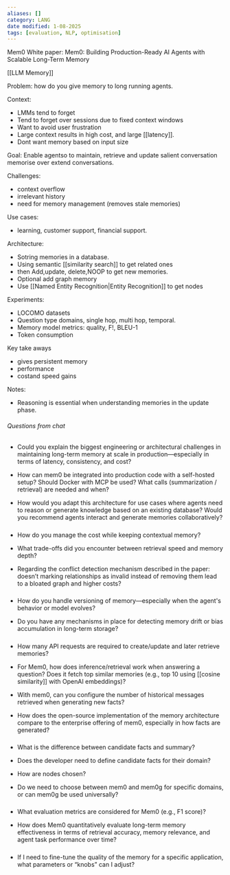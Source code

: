 ```yaml
---
aliases: []
category: LANG
date modified: 1-08-2025
tags: [evaluation, NLP, optimisation]
---
```

Mem0 White paper: Mem0: Building Production-Ready AI Agents with Scalable Long-Term Memory

[[LLM Memory]]

Problem: how do you give memory to long running agents.

Context:
- LMMs tend to forget
- Tend to forget over sessions due to fixed context windows
- Want to avoid user frustration
- Large context results in high cost, and large [[latency]].
- Dont want memory based on input size


Goal: Enable agentso to maintain, retrieve and update salient conversation memorise over extend conversations.

Challenges:
- context overflow
- irrelevant history
- need for memory management (removes stale memories)

Use cases:
- learning, customer support, financial support.

Architecture:
- Sotring memories in a database.
- Using semantic [[similarity search]] to get related ones 
- then Add,update, delete,NOOP to get new memories.
- Optional add graph memory
- Use [[Named Entity Recognition|Entity Recognition]] to get nodes 

Experiments:
- LOCOMO datasets
- Question type domains, single hop, multi hop, temporal.
- Memory model metrics: quality, F!, BLEU-1
- Token consumption

Key take aways
- gives persistent memory
- performance
- costand speed gains

Notes:
- Reasoning is essential when understanding memories in the update phase.

###### Questions from chat

#####

- Could you explain the biggest engineering or architectural challenges in maintaining long-term memory at scale in production—especially in terms of latency, consistency, and cost?
    
- How can mem0 be integrated into production code with a self-hosted setup? Should Docker with MCP be used? What calls (summarization / retrieval) are needed and when?
    
- How would you adapt this architecture for use cases where agents need to reason or generate knowledge based on an existing database? Would you recommend agents interact and generate memories collaboratively?

#####

- How do you manage the cost while keeping contextual memory?
    
- What trade-offs did you encounter between retrieval speed and memory depth?
    
- Regarding the conflict detection mechanism described in the paper: doesn’t marking relationships as invalid instead of removing them lead to a bloated graph and higher costs?

#####

- How do you handle versioning of memory—especially when the agent's behavior or model evolves?
    
- Do you have any mechanisms in place for detecting memory drift or bias accumulation in long-term storage?
    
#####

- How many API requests are required to create/update and later retrieve memories?
    
- For Mem0, how does inference/retrieval work when answering a question? Does it fetch top similar memories (e.g., top 10 using [[cosine similarity]] with OpenAI embeddings)?
    
- With mem0, can you configure the number of historical messages retrieved when generating new facts?
    
- How does the open-source implementation of the memory architecture compare to the enterprise offering of mem0, especially in how facts are generated?


#####

- What is the difference between candidate facts and summary?
    
- Does the developer need to define candidate facts for their domain?
    
- How are nodes chosen?
    
- Do we need to choose between mem0 and mem0g for specific domains, or can mem0g be used universally?

#####

- What evaluation metrics are considered for Mem0 (e.g., F1 score)?
    
- How does Mem0 quantitatively evaluate long-term memory effectiveness in terms of retrieval accuracy, memory relevance, and agent task performance over time?
    
#####

- If I need to fine-tune the quality of the memory for a specific application, what parameters or “knobs” can I adjust?
